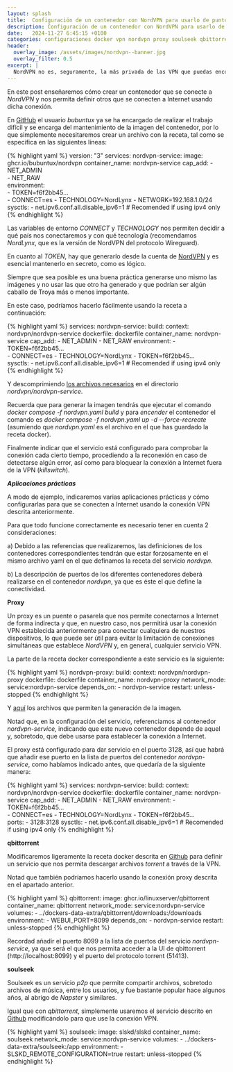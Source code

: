 ```yaml
---
layout: splash
title:  Configuración de un contenedor con NordVPN para usarlo de punto de acceso a Internet de otros
description: Configuración de un contenedor con NordVPN para usarlo de punto de acceso a Internet de otros
date:   2024-11-27 6:45:15 +0100
categories: configuraciones docker vpn nordvpn proxy soulseek qbittorrent
header:
  overlay_image: /assets/images/nordvpn--banner.jpg
  overlay_filter: 0.5 
excerpt: |
  NordVPN no es, seguramente, la más privada de las VPN que puedas encontrar en el mercado. Mantiene oficinas en Estados Unidos y otros países del núcleo de los llamados "14 ojos", lo que no es bueno, pero tiene muchos servidores, bastantes más que otras empresas más **privacy-friendly** y, además, tiene unos precios muy competitivos.
---
```

En este post enseñaremos cómo crear un contenedor que se conecte a *NordVPN* y nos permita definir otros que se conecten a Internet usando dicha conexión.

En [GitHub](https://github.com/bubuntux/nordvpn) el usuario *bubuntux* ya se ha encargado de realizar el trabajo difícil y se encarga del mantenimiento de la imagen del contenedor, por lo que simplemente necesitaremos crear un archivo con la receta, tal como se especifica en las siguientes líneas:

{% highlight yaml %}
version: "3"
services:
  nordvpn-service:
    image: ghcr.io/bubuntux/nordvpn
    container_name: nordvpn-service
    cap_add:
      - NET_ADMIN               
      - NET_RAW                 
    environment:                
      - TOKEN=f6f2bb45...     
      - CONNECT=es
      - TECHNOLOGY=NordLynx
      - NETWORK=192.168.1.0/24  
    sysctls:
      - net.ipv6.conf.all.disable_ipv6=1  # Recomended if using ipv4 only
{% endhighlight %}

Las variables de entorno *CONNECT* y *TECHNOLOGY* nos permiten decidir a qué país nos conectaremos y con qué tecnología (recomendamos *NordLynx*, que es la versión de NordVPN del protocolo Wireguard).

En cuanto al *TOKEN*, hay que generarlo desde la cuenta de [NordVPN](https://my.nordaccount.com/es/dashboard/nordvpn/access-tokens/) y es esencial mantenerlo en secreto, como es lógico.

Siempre que sea posible es una buena práctica generarse uno mismo las imágenes y no usar las que otro ha generado y que podrían ser algún caballo de Troya más o menos importante.

En este caso, podríamos hacerlo fácilmente usando la receta a continuación:

{% highlight yaml %}
services:
  nordvpn-service:
    build:
      context: nordvpn/nordvpn-service
      dockerfile: dockerfile
    container_name: nordvpn-service
    cap_add:
      - NET_ADMIN
      - NET_RAW
    environment:
      - TOKEN=f6f2bb45...     
      - CONNECT=es
      - TECHNOLOGY=NordLynx
      - TOKEN=f6f2bb45...     
    sysctls:
      - net.ipv6.conf.all.disable_ipv6=1  # Recomended if using ipv4 only
{% endhighlight %}

Y descomprimiendo [los archivos necesarios](/assets/bin/nordvpn-service.tar) en el directorio *nordvpn/nordvpn-service*.

Recuerda que para generar la imagen tendrás que ejecutar el comando *docker compose -f nordvpn.yaml build* y para *encender* el contenedor el comando es *docker compose -f nordvpn.yaml up -d --force-recreate* (asumiendo que *nordvpn.yaml* es el archivo en el que has guardado la receta docker).

Finalmente indicar que el servicio está configurado para comprobar la conexión cada cierto tiempo, procediendo a la reconexión en caso de detectarse algún error, así como para bloquear la conexión a Internet fuera de la VPN (*killswitch*).

***Aplicaciones prácticas***

A modo de ejemplo, indicaremos varias aplicaciones prácticas y cómo configurarlas para que se conecten a Internet usando la conexión VPN descrita anteriormente.

Para que todo funcione correctamente es necesario tener en cuenta 2 consideraciones:

a) Debido a las referencias que realizaremos, las definiciones de los contenedores correspondientes tendrán que estar forzosamente en el mismo archivo yaml en el que definamos la receta del servicio *nordvpn*.

b) La descripción de puertos de los diferentes contenedores deberá realizarse en el contenedor *nordvpn*, ya que es éste el que define la conectividad.

**Proxy**

Un proxy es un puente o pasarela que nos permite conectarnos a Internet de forma indirecta y que, en nuestro caso, nos permitirá usar la conexión VPN establecida anteriormente para conectar cualquiera de nuestros dispositivos, lo que puede ser útil para evitar la limitación de conexiones simultáneas que establece *NordVPN* y, en general, cualquier servicio VPN.

La parte de la receta docker correspondiente a este servicio es la siguiente:

{% highlight yaml %}
  nordvpn-proxy:
    build:
      context: nordvpn/nordvpn-proxy
      dockerfile: dockerfile
    container_name: nordvpn-proxy
    network_mode: service:nordvpn-service
    depends_on:
      - nordvpn-service
    restart: unless-stopped
{% endhighlight %}

Y [aquí](/assets/bin/nordvpn-proxy.tar) los archivos que permiten la generación de la imagen.

Notad que, en la configuración del servicio, referenciamos al contenedor *nordvpn-service*, indicando que este nuevo contenedor depende de aquel y, sobretodo, que debe usarse para establecer la conexión a Internet.

El proxy está configurado para dar servicio en el puerto 3128, así que habrá que añadir ese puerto en la lista de puertos del contenedor *nordvpn-service*, como habíamos indicado antes, que quedaría de la siguiente manera:

{% highlight yaml %}
services:
  nordvpn-service:
    build:
      context: nordvpn/nordvpn-service
      dockerfile: dockerfile
    container_name: nordvpn-service
    cap_add:
      - NET_ADMIN
      - NET_RAW
    environment:
      - TOKEN=f6f2bb45...     
      - CONNECT=es
      - TECHNOLOGY=NordLynx
      - TOKEN=f6f2bb45...   
    ports:
      - 3128:3128
    sysctls:
      - net.ipv6.conf.all.disable_ipv6=1  # Recomended if using ipv4 only
{% endhighlight %}


**qbittorrent**

Modificaremos ligeramente la receta docker descrita en [Github](https://github.com/linuxserver/docker-qbittorrent) para definir un servicio que nos permita descargar archivos *torrent* a través de la VPN.

Notad que también podríamos hacerlo usando la conexión proxy descrita en el apartado anterior.

{% highlight yaml %}
  qbittorrent:
    image: ghcr.io/linuxserver/qbittorrent
    container_name: qbittorrent
    network_mode: service:nordvpn-service
    volumes:
      - ../dockers-data-extra/qbittorrent/downloads:/downloads
    environment:
      - WEBUI_PORT=8099
    depends_on:
      - nordvpn-service
    restart: unless-stopped
{% endhighlight %}

Recordad añadir el puerto 8099 a la lista de puertos del servicio *nordvpn-service*, ya que será el que nos permita acceder a la UI de qbittorrent (http://localhost:8099) y el puerto del protocolo torrent (51413).

**soulseek**

Soulseek es un servicio *p2p* que permite compartir archivos, sobretodo archivos de música, entre los usuarios, y fue bastante popular hace algunos años, al abrigo de *Napster* y similares.

Igual que con *qbittorrent*, simplemente usaremos el servicio descrito en [Github](https://github.com/slskd/slskd) modificándolo para que use la conexión VPN.

{% highlight yaml %}
  soulseek:
    image: slskd/slskd
    container_name: soulseek
    network_mode: service:nordvpn-service
    volumes:
      - ../dockers-data-extra/soulseek:/app
    environment:
      - SLSKD_REMOTE_CONFIGURATION=true
    restart: unless-stopped
{% endhighlight %}
